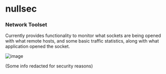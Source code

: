 # nullsec

### Network Toolset

Currently provides functionality to monitor what sockets are being opened with what remote hosts, and some basic traffic statistics, along with what application opened the socket.

![image](https://raw.githubusercontent.com/0xKate/nullsec/master/example.png)

(Some info redacted for security reasons)
